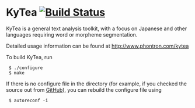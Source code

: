 KyTea [![Build Status](https://travis-ci.org/neubig/kytea.svg?branch=master)](https://travis-ci.org/neubig/kytea)
=====

KyTea is a general text analysis toolkit, with a focus on Japanese and other languages requiring word or morpheme segmentation.

Detailed usage information can be found at
<http://www.phontron.com/kytea>

To build KyTea, run

     $ ./configure
     $ make

If there is no configure file in the directory (for example, if you checked the source out from [GitHub](https://github.com/neubig/kytea)), you can rebuild the configure file using

     $ autoreconf -i
